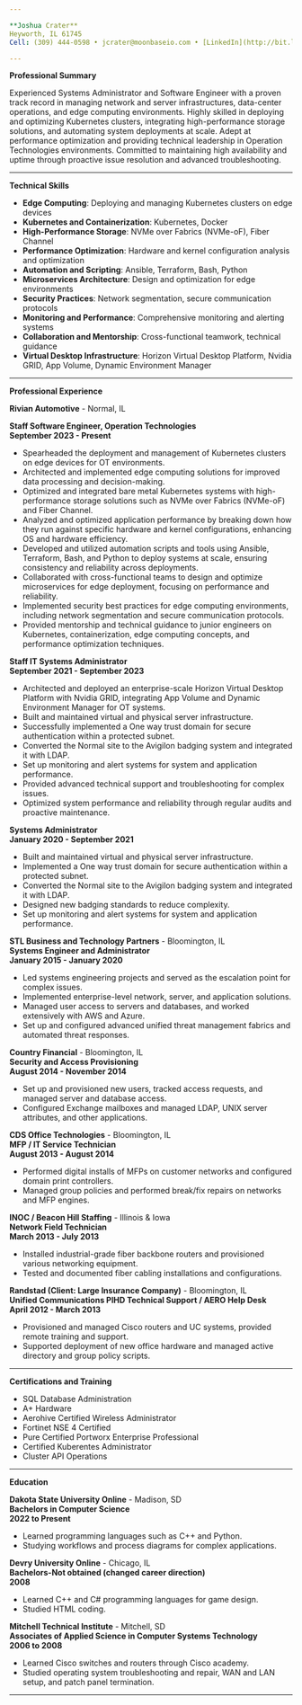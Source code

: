 ```yaml
---

**Joshua Crater**  
Heyworth, IL 61745  
Cell: (309) 444-0598 • jcrater@moonbaseio.com • [LinkedIn](http://bit.ly/2lTHMoo)

---
```


**Professional Summary**

Experienced Systems Administrator and Software Engineer with a proven track record in managing network and server infrastructures, data-center operations, and edge computing environments. Highly skilled in deploying and optimizing Kubernetes clusters, integrating high-performance storage solutions, and automating system deployments at scale. Adept at performance optimization and providing technical leadership in Operation Technologies environments. Committed to maintaining high availability and uptime through proactive issue resolution and advanced troubleshooting.

---

**Technical Skills**

- **Edge Computing**: Deploying and managing Kubernetes clusters on edge devices
- **Kubernetes and Containerization**: Kubernetes, Docker
- **High-Performance Storage**: NVMe over Fabrics (NVMe-oF), Fiber Channel
- **Performance Optimization**: Hardware and kernel configuration analysis and optimization
- **Automation and Scripting**: Ansible, Terraform, Bash, Python
- **Microservices Architecture**: Design and optimization for edge environments
- **Security Practices**: Network segmentation, secure communication protocols
- **Monitoring and Performance**: Comprehensive monitoring and alerting systems
- **Collaboration and Mentorship**: Cross-functional teamwork, technical guidance
- **Virtual Desktop Infrastructure**: Horizon Virtual Desktop Platform, Nvidia GRID, App Volume, Dynamic Environment Manager

---

**Professional Experience**

**Rivian Automotive** - Normal, IL  

**Staff Software Engineer, Operation Technologies**  
**September 2023 - Present**

- Spearheaded the deployment and management of Kubernetes clusters on edge devices for OT environments.
- Architected and implemented edge computing solutions for improved data processing and decision-making.
- Optimized and integrated bare metal Kubernetes systems with high-performance storage solutions such as NVMe over Fabrics (NVMe-oF) and Fiber Channel.
- Analyzed and optimized application performance by breaking down how they run against specific hardware and kernel configurations, enhancing OS and hardware efficiency.
- Developed and utilized automation scripts and tools using Ansible, Terraform, Bash, and Python to deploy systems at scale, ensuring consistency and reliability across deployments.
- Collaborated with cross-functional teams to design and optimize microservices for edge deployment, focusing on performance and reliability.
- Implemented security best practices for edge computing environments, including network segmentation and secure communication protocols.
- Provided mentorship and technical guidance to junior engineers on Kubernetes, containerization, edge computing concepts, and performance optimization techniques.

**Staff IT Systems Administrator**  
**September 2021 - September 2023**

- Architected and deployed an enterprise-scale Horizon Virtual Desktop Platform with Nvidia GRID, integrating App Volume and Dynamic Environment Manager for OT systems.
- Built and maintained virtual and physical server infrastructure.
- Successfully implemented a One way trust domain for secure authentication within a protected subnet.
- Converted the Normal site to the Avigilon badging system and integrated it with LDAP.
- Set up monitoring and alert systems for system and application performance.
- Provided advanced technical support and troubleshooting for complex issues.
- Optimized system performance and reliability through regular audits and proactive maintenance.

**Systems Administrator**  
**January 2020 - September 2021**

- Built and maintained virtual and physical server infrastructure.
- Implemented a One way trust domain for secure authentication within a protected subnet.
- Converted the Normal site to the Avigilon badging system and integrated it with LDAP.
- Designed new badging standards to reduce complexity.
- Set up monitoring and alert systems for system and application performance.

**STL Business and Technology Partners** - Bloomington, IL  
**Systems Engineer and Administrator**  
**January 2015 - January 2020**

- Led systems engineering projects and served as the escalation point for complex issues.
- Implemented enterprise-level network, server, and application solutions.
- Managed user access to servers and databases, and worked extensively with AWS and Azure.
- Set up and configured advanced unified threat management fabrics and automated threat responses.

**Country Financial** - Bloomington, IL  
**Security and Access Provisioning**  
**August 2014 - November 2014**

- Set up and provisioned new users, tracked access requests, and managed server and database access.
- Configured Exchange mailboxes and managed LDAP, UNIX server attributes, and other applications.

**CDS Office Technologies** - Bloomington, IL  
**MFP / IT Service Technician**  
**August 2013 - August 2014**

- Performed digital installs of MFPs on customer networks and configured domain print controllers.
- Managed group policies and performed break/fix repairs on networks and MFP engines.

**INOC / Beacon Hill Staffing** - Illinois & Iowa  
**Network Field Technician**  
**March 2013 - July 2013**

- Installed industrial-grade fiber backbone routers and provisioned various networking equipment.
- Tested and documented fiber cabling installations and configurations.

**Randstad (Client: Large Insurance Company)** - Bloomington, IL  
**Unified Communications PIHD Technical Support / AERO Help Desk**  
**April 2012 - March 2013**

- Provisioned and managed Cisco routers and UC systems, provided remote training and support.
- Supported deployment of new office hardware and managed active directory and group policy scripts.

---

**Certifications and Training**

- SQL Database Administration
- A+ Hardware
- Aerohive Certified Wireless Administrator
- Fortinet NSE 4 Certified
- Pure Certified Portworx Enterprise Professional
- Certified Kuberentes Administrator
- Cluster API Operations

---

**Education**

**Dakota State University Online** - Madison, SD  
**Bachelors in Computer Science**  
**2022 to Present**

- Learned programming languages such as C++ and Python.
- Studying workflows and process diagrams for complex applications.

**Devry University Online** - Chicago, IL  
**Bachelors-Not obtained (changed career direction)**  
**2008**

- Learned C++ and C# programming languages for game design.
- Studied HTML coding.

**Mitchell Technical Institute** - Mitchell, SD  
**Associates of Applied Science in Computer Systems Technology**  
**2006 to 2008**

- Learned Cisco switches and routers through Cisco academy.
- Studied operating system troubleshooting and repair, WAN and LAN setup, and patch panel termination.

---